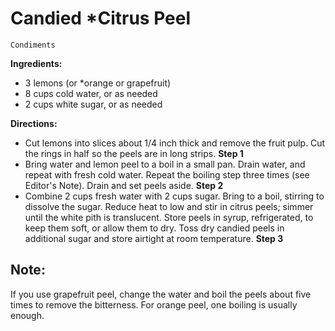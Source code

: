 # Candied *Citrus Peel

`Condiments`

**Ingredients:**

- 3 lemons (or *orange or grapefruit)
- 8 cups cold water, or as needed 
- 2 cups white sugar, or as needed

**Directions:**

- Cut lemons into slices about 1/4 inch thick and remove the fruit pulp. Cut the rings in half so the peels are in long strips.
    **Step 1**
- Bring water and lemon peel to a boil in a small pan. Drain water, and repeat with fresh cold water. Repeat the boiling step three times (see Editor's Note). Drain and set peels aside.
    **Step 2**
- Combine 2 cups fresh water with 2 cups sugar. Bring to a boil, stirring to dissolve the sugar. Reduce heat to low and stir in citrus peels; simmer until the white pith is translucent. Store peels in syrup, refrigerated, to keep them soft, or allow them to dry. Toss dry candied peels in additional sugar and store airtight at room temperature.
    **Step 3**

## **Note:** 

If you use grapefruit peel, change the water and boil the peels about five times to remove the bitterness. For orange peel, one boiling is usually enough.
